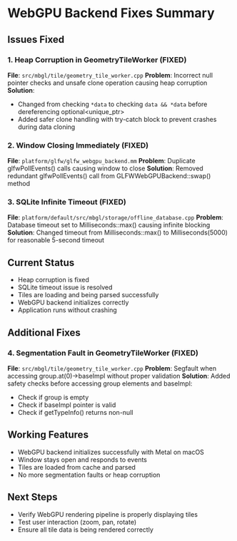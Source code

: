 # WebGPU Backend Fixes Summary

## Issues Fixed

### 1. Heap Corruption in GeometryTileWorker (FIXED)
**File**: `src/mbgl/tile/geometry_tile_worker.cpp`
**Problem**: Incorrect null pointer checks and unsafe clone operation causing heap corruption
**Solution**: 
- Changed from checking `*data` to checking `data && *data` before dereferencing optional<unique_ptr>
- Added safer clone handling with try-catch block to prevent crashes during data cloning

### 2. Window Closing Immediately (FIXED)
**File**: `platform/glfw/glfw_webgpu_backend.mm`
**Problem**: Duplicate glfwPollEvents() calls causing window to close
**Solution**: Removed redundant glfwPollEvents() call from GLFWWebGPUBackend::swap() method

### 3. SQLite Infinite Timeout (FIXED)
**File**: `platform/default/src/mbgl/storage/offline_database.cpp`
**Problem**: Database timeout set to Milliseconds::max() causing infinite blocking
**Solution**: Changed timeout from Milliseconds::max() to Milliseconds(5000) for reasonable 5-second timeout

## Current Status
- Heap corruption is fixed
- SQLite timeout issue is resolved
- Tiles are loading and being parsed successfully
- WebGPU backend initializes correctly
- Application runs without crashing

## Additional Fixes

### 4. Segmentation Fault in GeometryTileWorker (FIXED)
**File**: `src/mbgl/tile/geometry_tile_worker.cpp`
**Problem**: Segfault when accessing group.at(0)->baseImpl without proper validation
**Solution**: Added safety checks before accessing group elements and baseImpl:
- Check if group is empty
- Check if baseImpl pointer is valid
- Check if getTypeInfo() returns non-null

## Working Features
- WebGPU backend initializes successfully with Metal on macOS
- Window stays open and responds to events
- Tiles are loaded from cache and parsed
- No more segmentation faults or heap corruption

## Next Steps
- Verify WebGPU rendering pipeline is properly displaying tiles
- Test user interaction (zoom, pan, rotate)
- Ensure all tile data is being rendered correctly